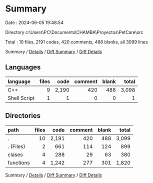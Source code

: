 # Summary

Date : 2024-06-05 19:48:54

Directory c:\\Users\\PC\\Documents\\CHAMBA\\Proyectos\\PetCare\\src

Total : 10 files,  2191 codes, 420 comments, 488 blanks, all 3099 lines

Summary / [Details](details.md) / [Diff Summary](diff.md) / [Diff Details](diff-details.md)

## Languages
| language | files | code | comment | blank | total |
| :--- | ---: | ---: | ---: | ---: | ---: |
| C++ | 9 | 2,190 | 420 | 488 | 3,098 |
| Shell Script | 1 | 1 | 0 | 0 | 1 |

## Directories
| path | files | code | comment | blank | total |
| :--- | ---: | ---: | ---: | ---: | ---: |
| . | 10 | 2,191 | 420 | 488 | 3,099 |
| . (Files) | 2 | 661 | 114 | 124 | 899 |
| clases | 4 | 288 | 29 | 63 | 380 |
| functions | 4 | 1,242 | 277 | 301 | 1,820 |

Summary / [Details](details.md) / [Diff Summary](diff.md) / [Diff Details](diff-details.md)